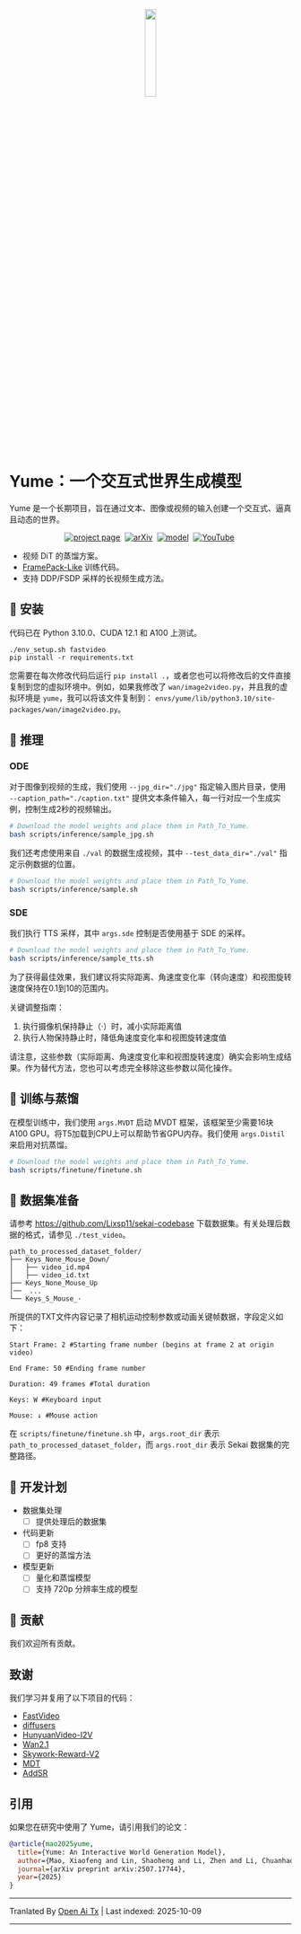 <div align="center">
<img src=assets/yume.png width="20%"/>
</div>

# Yume：一个交互式世界生成模型

Yume 是一个长期项目，旨在通过文本、图像或视频的输入创建一个交互式、逼真且动态的世界。


<div align="center">




[![project page](https://img.shields.io/badge/Project-Page-2ea44f)](https://stdstu12.github.io/YUME-Project/)&nbsp;
[![arXiv](https://img.shields.io/badge/arXiv%20paper-2507.17744-b31b1b.svg)](https://arxiv.org/abs/2507.17744)&nbsp;
[![model](https://img.shields.io/badge/%F0%9F%A4%97%20Hugging%20Face-Model-blue)](https://huggingface.co/stdstu123/Yume-I2V-540P)&nbsp;
[![YouTube](https://badges.aleen42.com/src/youtube.svg)](https://www.youtube.com/watch?v=51VII_iJ1EM)&nbsp;

</div>

- 视频 DiT 的蒸馏方案。
- [FramePack-Like](https://github.com/lllyasviel/FramePack) 训练代码。
- 支持 DDP/FSDP 采样的长视频生成方法。



## 🔧 安装
代码已在 Python 3.10.0、CUDA 12.1 和 A100 上测试。
```
./env_setup.sh fastvideo
pip install -r requirements.txt
```
您需要在每次修改代码后运行 `pip install .`，或者您也可以将修改后的文件直接复制到您的虚拟环境中。例如，如果我修改了 `wan/image2video.py`，并且我的虚拟环境是 `yume`，我可以将该文件复制到：
`envs/yume/lib/python3.10/site-packages/wan/image2video.py`。

## 🚀 推理

### ODE
对于图像到视频的生成，我们使用 `--jpg_dir="./jpg"` 指定输入图片目录，使用 `--caption_path="./caption.txt"` 提供文本条件输入，每一行对应一个生成实例，控制生成2秒的视频输出。
```bash
# Download the model weights and place them in Path_To_Yume.
bash scripts/inference/sample_jpg.sh 
```
我们还考虑使用来自 `./val` 的数据生成视频，其中 `--test_data_dir="./val"` 指定示例数据的位置。
```bash
# Download the model weights and place them in Path_To_Yume.
bash scripts/inference/sample.sh 
```
### SDE
我们执行 TTS 采样，其中 `args.sde` 控制是否使用基于 SDE 的采样。
```bash
# Download the model weights and place them in Path_To_Yume.
bash scripts/inference/sample_tts.sh 
```
为了获得最佳效果，我们建议将实际距离、角速度变化率（转向速度）和视图旋转速度保持在0.1到10的范围内。

关键调整指南：  
1. 执行摄像机保持静止（·）时，减小实际距离值  
2. 执行人物保持静止时，降低角速度变化率和视图旋转速度值  

请注意，这些参数（实际距离、角速度变化率和视图旋转速度）确实会影响生成结果。作为替代方法，您也可以考虑完全移除这些参数以简化操作。

## 🎯 训练与蒸馏  
在模型训练中，我们使用 `args.MVDT` 启动 MVDT 框架，该框架至少需要16块A100 GPU。将T5加载到CPU上可以帮助节省GPU内存。我们使用 `args.Distil` 来启用对抗蒸馏。



```bash
# Download the model weights and place them in Path_To_Yume.
bash scripts/finetune/finetune.sh
```

## 🧱 数据集准备
请参考 https://github.com/Lixsp11/sekai-codebase 下载数据集。有关处理后数据的格式，请参见 `./test_video`。
```
path_to_processed_dataset_folder/
├── Keys_None_Mouse_Down/ 
│   ├── video_id.mp4
│   ├── video_id.txt
├── Keys_None_Mouse_Up
│──  ...
└── Keys_S_Mouse_·
```
所提供的TXT文件内容记录了相机运动控制参数或动画关键帧数据，字段定义如下：
```
Start Frame: 2 #Starting frame number (begins at frame 2 at origin video)

End Frame: 50 #Ending frame number

Duration: 49 frames #Total duration

Keys: W #Keyboard input

Mouse: ↓ #Mouse action
```
在 `scripts/finetune/finetune.sh` 中，`args.root_dir` 表示 `path_to_processed_dataset_folder`，而 `args.root_dir` 表示 Sekai 数据集的完整路径。


## 📑 开发计划
- 数据集处理
  - [ ] 提供处理后的数据集
- 代码更新
  - [ ] fp8 支持
  - [ ] 更好的蒸馏方法
- 模型更新
  - [ ] 量化和蒸馏模型
  - [ ] 支持 720p 分辨率生成的模型​

## 🤝 贡献
我们欢迎所有贡献。


## 致谢
我们学习并复用了以下项目的代码：
- [FastVideo](https://github.com/hao-ai-lab/FastVideo)
- [diffusers](https://github.com/huggingface/diffusers)
- [HunyuanVideo-I2V](https://github.com/Tencent-Hunyuan/HunyuanVideo-I2V)
- [Wan2.1](https://github.com/Wan-Video/Wan2.1)
- [Skywork-Reward-V2](https://github.com/SkyworkAI/Skywork-Reward-V2)
- [MDT](https://github.com/sail-sg/MDT)
- [AddSR](https://github.com/NJU-PCALab/AddSR)

## 引用
如果您在研究中使用了 Yume，请引用我们的论文：

```bibtex
@article{mao2025yume,
  title={Yume: An Interactive World Generation Model},
  author={Mao, Xiaofeng and Lin, Shaoheng and Li, Zhen and Li, Chuanhao and Peng, Wenshuo and He, Tong and Pang, Jiangmiao and Chi, Mingmin and Qiao, Yu and Zhang, Kaipeng},
  journal={arXiv preprint arXiv:2507.17744},
  year={2025}
}

```


---

Tranlated By [Open Ai Tx](https://github.com/OpenAiTx/OpenAiTx) | Last indexed: 2025-10-09

---